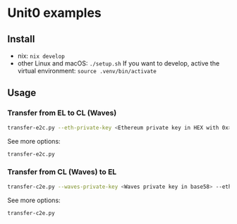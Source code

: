# Unit0 examples

## Install

- nix: `nix develop`
- other Linux and macOS: `./setup.sh`
  If you want to develop, active the virtual environment: `source .venv/bin/activate`

## Usage

### Transfer from EL to CL (Waves)

```bash
transfer-e2c.py --eth-private-key <Ethereum private key in HEX with 0x> --waves-private-key <Waves private key in base58> 
```

See more options:
```bash
transfer-e2c.py
```

### Transfer from CL (Waves) to EL

```bash
transfer-c2e.py --waves-private-key <Waves private key in base58> --eth-private-key <Ethereum private key in HEX with 0x>
```

See more options:
```bash
transfer-c2e.py
```
